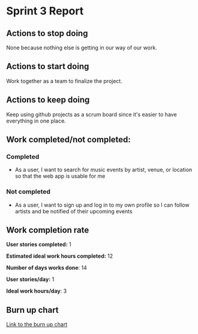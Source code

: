 # Sprint 3 Report


## Actions to stop doing
None because nothing else is getting in our way of our work.


## Actions to start doing
Work together as a team to finalize the project.


## Actions to keep doing
Keep using github projects as a scrum board since it's easier to have everything in one place.


## Work completed/not completed:

### Completed
- As a user, I want to search for music events by artist, venue, or location so that the web app is usable for me

### Not completed
- As a user, I want to sign up and log in to my own profile so I can follow artists and be notified of their upcoming events

## Work completion rate

**User stories completed:** 1

**Estimated ideal work hours completed:** 12

**Number of days works done**: 14

**User stories/day:** 1

**Ideal work hours/day**: 3

## Burn up chart

[Link to the burn up chart](https://drive.google.com/open?id=1ua310rGsGIqH09MfcrmPfZvHzYbLW7tEDKGWAuVuPwI)